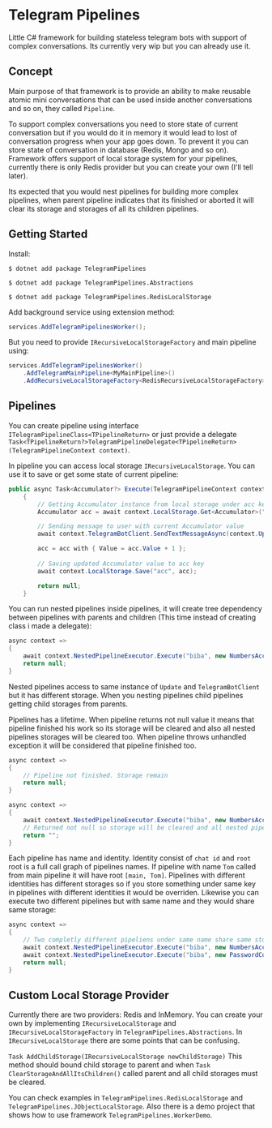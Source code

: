 # Telegram Pipelines
Little C# framework for building stateless telegram bots with support of complex conversations. Its currently very wip but you can already use it.

## Concept
Main purpose of that framework is to provide an ability to make reusable atomic mini conversations that can be used inside another conversations and so on, they called `Pipeline`.

To support complex conversations you need to store state of current conversation but if you would do it in memory it would lead to lost of conversation progress when your app goes down.
To prevent it you can store state of conversation in database (Redis, Mongo and so on). Framework offers support of local storage system for your pipelines, currently there is only Redis provider but you can create your own (I'll tell later).

Its expected that you would nest pipelines for building more complex pipelines, when parent pipeline indicates that its finished or aborted it will clear its storage and storages of all its children pipelines.

## Getting Started
Install:
```
$ dotnet add package TelegramPipelines
```
```
$ dotnet add package TelegramPipelines.Abstractions
```
```
$ dotnet add package TelegramPipelines.RedisLocalStorage
```

Add background service using extension method:
```csharp
services.AddTelegramPipelinesWorker();
```
But you need to provide `IRecursiveLocalStorageFactory` and main pipeline using:
```csharp
services.AddTelegramPipelinesWorker()
    .AddTelegramMainPipeline<MyMainPipeline>()
    .AddRecursiveLocalStorageFactory<RedisRecursiveLocalStorageFactory>();
```

## Pipelines
You can create pipeline using interface `ITelegramPipelineClass<TPipelineReturn>` or just provide a delegate `Task<TPipelineReturn?>TelegramPipelineDelegate<TPipelineReturn>(TelegramPipelineContext context)`.

In pipeline you can access local storage `IRecursiveLocalStorage`. You can use it to save or get some state of current pipeline:
```csharp
public async Task<Accumulator?> Execute(TelegramPipelineContext context)
    {
        // Getting Accumulator instance from local storage under acc key
        Accumulator acc = await context.LocalStorage.Get<Accumulator>("acc") ?? new Accumulator(0);

        // Sending message to user with current Accumulator value
        await context.TelegramBotClient.SendTextMessageAsync(context.Update.Message!.Chat, $"Current number {acc.Value}");

        acc = acc with { Value = acc.Value + 1 };
        
        // Saving updated Accumulator value to acc key        
        await context.LocalStorage.Save("acc", acc);

        return null;
    }
```
You can run nested pipelines inside pipelines, it will create tree dependency between pipelines with parents and children (This time instead of creating class i made a delegate):
```csharp
async context => 
{ 
    await context.NestedPipelineExecutor.Execute("biba", new NumbersAccumulatorPipeline()); 
    return null; 
}
```
Nested pipelines access to same instance of `Update` and `TelegramBotClient` but it has different storage. When you nesting pipelines child pipelines getting child storages from parents.

Pipelines has a lifetime. When pipeline returns not null value it means that pipeline finished his work so its storage will be cleared and also all nested pipelines storages will be cleared too. When pipeline throws unhandled exception it will be considered that pipeline finished too.
```csharp
async context => 
{  
    // Pipeline not finished. Storage remain
    return null; 
}
```
```csharp
async context => 
{  
    await context.NestedPipelineExecutor.Execute("biba", new NumbersAccumulatorPipeline());
    // Returned not null so storage will be cleared and all nested pipelines storages will be cleared too
    return ""; 
}
```

Each pipeline has name and identity. Identity consist of `chat id` and `root` root is a full call graph of pipelines names.
If pipeline with name `Tom` called from main pipeline it will have root `[main, Tom]`. Pipelines with different identities has different storages so if you store something under same key in pipelines with different identities it would be overriden. Likewise you can execute two different pipelines but with same name and they would share same storage: 
```csharp
async context => 
{  
    // Two completly different pipeliens under same name share same storage
    await context.NestedPipelineExecutor.Execute("biba", new NumbersAccumulatorPipeline());
    await context.NestedPipelineExecutor.Execute("biba", new PasswordConversation());
    return null; 
}
```

## Custom Local Storage Provider
Currently there are two providers: Redis and InMemory. You can create your own by implementing `IRecursiveLocalStorage` and `IRecursiveLocalStorageFactory` in `TelegramPipelines.Abstractions`.
In `IRecursiveLocalStorage` there are some points that can be confusing. 

`Task AddChildStorage(IRecursiveLocalStorage newChildStorage)` This method should bound child storage to parent and when `Task ClearStorageAndAllItsChildren()` called parent and all child storages must be cleared.

You can check examples in `TelegramPipelines.RedisLocalStorage` and `TelegramPipelines.JObjectLocalStorage`. Also there is a demo project that shows how to use framework `TelegramPipelines.WorkerDemo`.